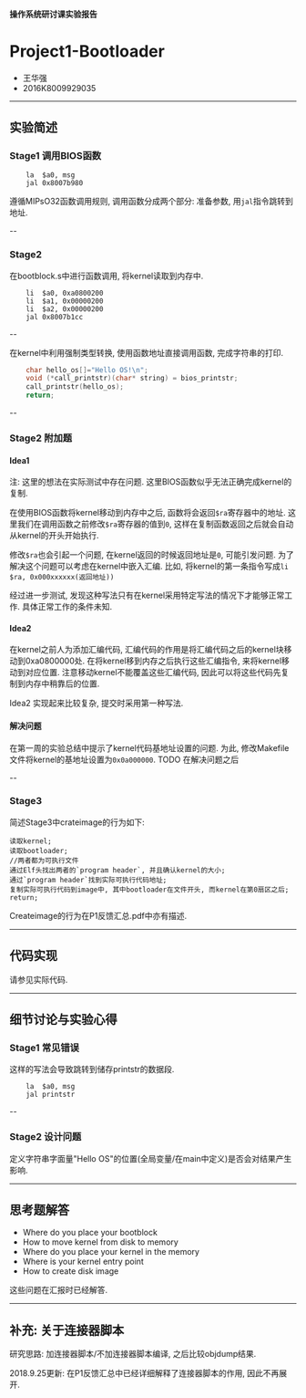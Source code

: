 #### 操作系统研讨课实验报告

# Project1-Bootloader

* 王华强
* 2016K8009929035

---

## 实验简述

### Stage1 调用BIOS函数

```
	la  $a0, msg
	jal 0x8007b980
```

遵循MIPsO32函数调用规则, 调用函数分成两个部分: 准备参数, 用`jal`指令跳转到地址.

--

### Stage2 

在bootblock.s中进行函数调用, 将kernel读取到内存中.

```
	li  $a0, 0xa0800200
	li  $a1, 0x00000200
	li  $a2, 0x00000200
	jal 0x8007b1cc
```

--

在kernel中利用强制类型转换, 使用函数地址直接调用函数, 完成字符串的打印.

```c
	char hello_os[]="Hello OS!\n";
	void (*call_printstr)(char* string) = bios_printstr;
	call_printstr(hello_os);
	return;
```

--

### Stage2 附加题

#### Idea1

注: 这里的想法在实际测试中存在问题. 这里BIOS函数似乎无法正确完成kernel的复制.

在使用BIOS函数将kernel移动到内存中之后, 函数将会返回`$ra`寄存器中的地址. 这里我们在调用函数之前修改`$ra`寄存器的值到`0`, 这样在复制函数返回之后就会自动从kernel的开头开始执行. 

修改`$ra`也会引起一个问题, 在kernel返回的时候返回地址是`0`, 可能引发问题. 为了解决这个问题可以考虑在kernel中嵌入汇编. 比如, 将kernel的第一条指令写成`li $ra, 0x000xxxxxx(返回地址))`

经过进一步测试, 发现这种写法只有在kernel采用特定写法的情况下才能够正常工作. 具体正常工作的条件未知.

#### Idea2

在kernel之前人为添加汇编代码, 汇编代码的作用是将汇编代码之后的kernel块移动到0xa0800000处. 在将kernel移到内存之后执行这些汇编指令, 来将kernel移动到对应位置. 注意移动kernel不能覆盖这些汇编代码, 因此可以将这些代码先复制到内存中稍靠后的位置.

Idea2 实现起来比较复杂, 提交时采用第一种写法.

#### 解决问题

在第一周的实验总结中提示了kernel代码基地址设置的问题. 为此, 修改Makefile文件将kernel的基地址设置为`0x0a000000`. TODO 在解决问题之后

--

### Stage3

简述Stage3中crateimage的行为如下:

```
读取kernel;
读取bootloader;
//两者都为可执行文件
通过Elf头找出两者的`program header`, 并且确认kernel的大小;
通过`program header`找到实际可执行代码地址;
复制实际可执行代码到image中, 其中bootloader在文件开头, 而kernel在第0扇区之后;
return;

```

Createimage的行为在P1反馈汇总.pdf中亦有描述.

---

## 代码实现

请参见实际代码.

---

## 细节讨论与实验心得

### Stage1 常见错误

这样的写法会导致跳转到储存printstr的数据段.

```
	la  $a0, msg
	jal printstr
```

--

### Stage2 设计问题

定义字符串字面量"Hello OS"的位置(全局变量/在main中定义)是否会对结果产生影响.

---

## 思考题解答

* Where do you place your bootblock
* How to move kernel from disk to memory
* Where do you place your kernel in the memory
* Where is your kernel entry point
* How to create disk image

这些问题在汇报时已经解答.

---

## 补充: 关于连接器脚本

研究思路: 加连接器脚本/不加连接器脚本编译, 之后比较objdump结果.

2018.9.25更新: 在P1反馈汇总中已经详细解释了连接器脚本的作用, 因此不再展开.